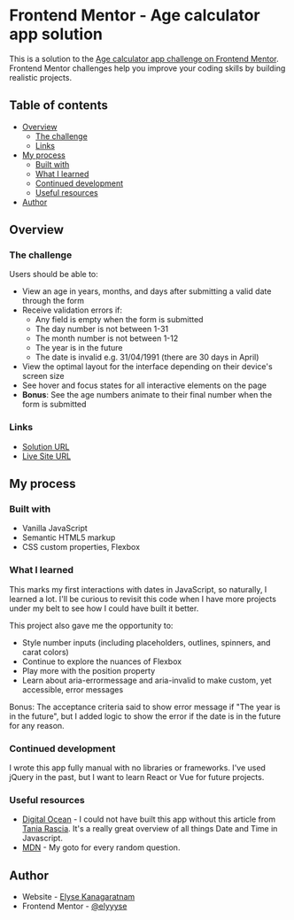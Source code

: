 # Frontend Mentor - Age calculator app solution

This is a solution to the [Age calculator app challenge on Frontend Mentor](https://www.frontendmentor.io/challenges/age-calculator-app-dF9DFFpj-Q). Frontend Mentor challenges help you improve your coding skills by building realistic projects. 

## Table of contents

- [Overview](#overview)
  - [The challenge](#the-challenge)
  - [Links](#links)
- [My process](#my-process)
  - [Built with](#built-with)
  - [What I learned](#what-i-learned)
  - [Continued development](#continued-development)
  - [Useful resources](#useful-resources)
- [Author](#author)

## Overview

### The challenge

Users should be able to:

- View an age in years, months, and days after submitting a valid date through the form
- Receive validation errors if:
  - Any field is empty when the form is submitted
  - The day number is not between 1-31
  - The month number is not between 1-12
  - The year is in the future
  - The date is invalid e.g. 31/04/1991 (there are 30 days in April)
- View the optimal layout for the interface depending on their device's screen size
- See hover and focus states for all interactive elements on the page
- **Bonus**: See the age numbers animate to their final number when the form is submitted

### Links

- [Solution URL](https://github.com/elyyyse/Age-calculator-app)
- [Live Site URL](https://elyyyse.github.io/Age-calculator-app/)

## My process

### Built with

- Vanilla JavaScript
- Semantic HTML5 markup
- CSS custom properties, Flexbox

### What I learned

This marks my first interactions with dates in JavaScript, so naturally, I learned a lot. I'll be curious to revisit this code when I have more projects under my belt to see how I could have built it better.

This project also gave me the opportunity to:
- Style number inputs (including placeholders, outlines, spinners, and carat colors)
- Continue to explore the nuances of Flexbox
- Play more with the position property
- Learn about aria-errormessage and aria-invalid to make custom, yet accessible, error messages

Bonus: The acceptance criteria said to show error message if "The year is in the future", but I added logic to show the error if the date is in the future for any reason.

### Continued development

I wrote this app fully manual with no libraries or frameworks. I've used jQuery in the past, but I want to learn React or Vue for future projects.

### Useful resources

- [Digital Ocean](https://www.digitalocean.com/community/tutorials/understanding-date-and-time-in-javascript) - I could not have built this app without this article from [Tania Rascia](https://www.digitalocean.com/community/users/taniarascia). It's a really great overview of all things Date and Time in Javascript.
- [MDN](https://developer.mozilla.org/en-US/) - My goto for every random question.

## Author

- Website - [Elyse Kanagaratnam](https://www.elysekan.com)
- Frontend Mentor - [@elyyyse](https://www.frontendmentor.io/profile/elyyyse)
